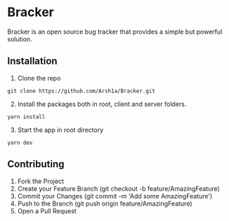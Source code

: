 # Bracker

Bracker is an open source bug tracker that provides a simple but powerful solution.

## Installation

1. Clone the repo

```shell
git clone https://github.com/Arsh1a/Bracker.git
```

2. Install the packages both in root, client and server folders.

```shell
yarn install
```

3. Start the app in root directory

```shell
yarn dev
```

## Contributing

1. Fork the Project
2. Create your Feature Branch (git checkout -b feature/AmazingFeature)
3. Commit your Changes (git commit -m 'Add some AmazingFeature')
4. Push to the Branch (git push origin feature/AmazingFeature)
5. Open a Pull Request
